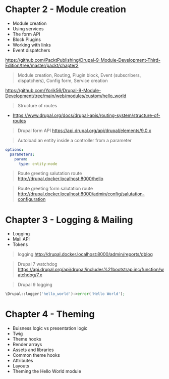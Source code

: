 # Chapter 2 - Module creation

- Module creation
- Using services
- The form API
- Block Plugins
- Working with links
- Event dispatchers

https://github.com/PacktPublishing/Drupal-9-Module-Development-Third-Edition/tree/master/packt/chapter2

> Module creation, Routing, Plugin block,  Event (subscribers, dispatchers), Config form, Service creation

https://github.com/Yorik56/Drupal-9-Module-Development/tree/main/web/modules/custom/hello_world

> Structure of routes
- https://www.drupal.org/docs/drupal-apis/routing-system/structure-of-routes

> Drupal form API
https://api.drupal.org/api/drupal/elements/9.0.x

> Autoload an entity inside a controller from a parameter

```yaml
options:
  parameters:
    param:
      type: entity:node
```

> Route greeting salutation route
http://drupal.docker.localhost:8000/hello

> Route greeting form salutation route
http://drupal.docker.localhost:8000/admin/config/salutation-configuration


# Chapter 3 - Logging & Mailing

- Logging 
- Mail API
- Tokens

> logging
>http://drupal.docker.localhost:8000/admin/reports/dblog

> Drupal 7 watchdog
> https://api.drupal.org/api/drupal/includes%21bootstrap.inc/function/watchdog/7.x

> Drupal 9 logging
```php
\Drupal::logger('hello_world')->error('Hello World');
```

# Chapter 4 - Theming

- Buisness logic vs presentation logic
- Twig
- Theme hooks
- Render arrays
- Assets and libraries
- Common theme hooks
- Attributes
- Layouts
- Theming the Hello World module

